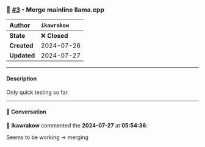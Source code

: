 ### 🔀 [#3](https://github.com/ikawrakow/ik_llama.cpp/pull/3) - Merge mainline llama.cpp

| **Author** | `ikawrakow` |
| :--- | :--- |
| **State** | ❌ **Closed** |
| **Created** | 2024-07-26 |
| **Updated** | 2024-07-27 |

---

#### Description

Only quick testing so far.

---

#### 💬 Conversation

👤 **ikawrakow** commented the **2024-07-27** at **05:54:36**:<br>

Seems to be working -> merging
